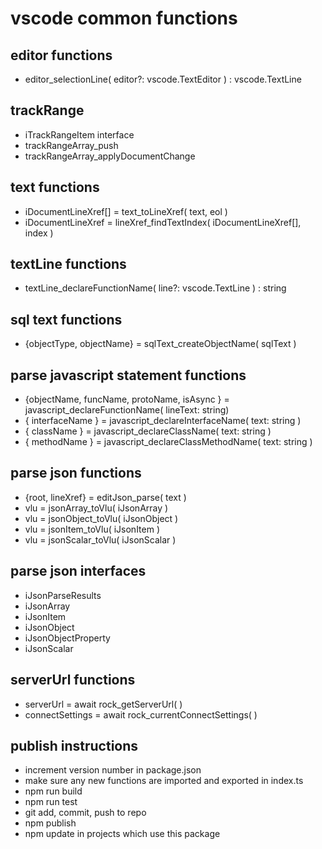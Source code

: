 # vscode common functions

## editor functions
* editor_selectionLine( editor?: vscode.TextEditor ) : vscode.TextLine

## trackRange
* iTrackRangeItem interface
* trackRangeArray_push
* trackRangeArray_applyDocumentChange

## text functions
* iDocumentLineXref[] = text_toLineXref( text, eol )
* iDocumentLineXref = lineXref_findTextIndex(  iDocumentLineXref[], index )

## textLine functions
* textLine_declareFunctionName( line?: vscode.TextLine ) : string

## sql text functions
* {objectType, objectName} = sqlText_createObjectName( sqlText )

## parse javascript statement functions
* {objectName, funcName, protoName, isAsync } = javascript_declareFunctionName( lineText: string)
* { interfaceName } = javascript_declareInterfaceName( text: string )
* { className } = javascript_declareClassName( text: string )
* { methodName } = javascript_declareClassMethodName( text: string )

## parse json functions
* {root, lineXref} = editJson_parse( text )
* vlu = jsonArray_toVlu( iJsonArray )
* vlu = jsonObject_toVlu( iJsonObject )
* vlu = jsonItem_toVlu( iJsonItem )
* vlu = jsonScalar_toVlu( iJsonScalar )

## parse json interfaces
* iJsonParseResults
* iJsonArray
* iJsonItem
* iJsonObject
* iJsonObjectProperty
* iJsonScalar

## serverUrl functions
* serverUrl = await rock_getServerUrl( )
* connectSettings = await rock_currentConnectSettings( )

## publish instructions
* increment version number in package.json
* make sure any new functions are imported and exported in index.ts
* npm run build
* npm run test
* git add, commit, push to repo
* npm publish
* npm update in projects which use this package
